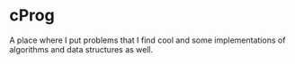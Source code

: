 # cProg
A place where I put problems that I find cool and some implementations of algorithms and data structures as well.
